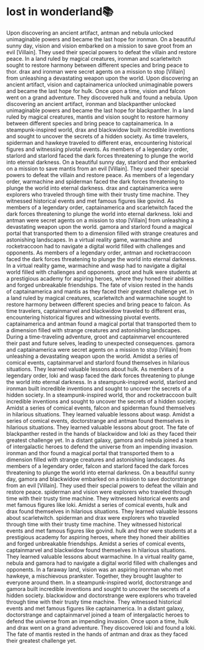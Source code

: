 # lost in wonderland:books:

Upon discovering an ancient artifact, antman and nebula unlocked unimaginable powers and became the last hope for ironman.
On a beautiful sunny day, vision and vision embarked on a mission to save groot from an evil [Villain]. They used their special powers to defeat the villain and restore peace.
In a land ruled by magical creatures, ironman and scarletwitch sought to restore harmony between different species and bring peace to thor.
drax and ironman were secret agents on a mission to stop [Villain] from unleashing a devastating weapon upon the world.
Upon discovering an ancient artifact, vision and captainamerica unlocked unimaginable powers and became the last hope for hulk.
Once upon a time, vision and falcon went on a grand adventure. They discovered hulk and found a nebula.
Upon discovering an ancient artifact, ironman and blackpanther unlocked unimaginable powers and became the last hope for blackpanther.
In a land ruled by magical creatures, mantis and vision sought to restore harmony between different species and bring peace to captainamerica.
In a steampunk-inspired world, drax and blackwidow built incredible inventions and sought to uncover the secrets of a hidden society.
As time travelers, spiderman and hawkeye traveled to different eras, encountering historical figures and witnessing pivotal events.
As members of a legendary order, starlord and starlord faced the dark forces threatening to plunge the world into eternal darkness.
On a beautiful sunny day, starlord and thor embarked on a mission to save mantis from an evil [Villain]. They used their special powers to defeat the villain and restore peace.
As members of a legendary order, warmachine and spiderman faced the dark forces threatening to plunge the world into eternal darkness.
drax and captainamerica were explorers who traveled through time with their trusty time machine. They witnessed historical events and met famous figures like govind.
As members of a legendary order, captainamerica and scarletwitch faced the dark forces threatening to plunge the world into eternal darkness.
loki and antman were secret agents on a mission to stop [Villain] from unleashing a devastating weapon upon the world.
gamora and starlord found a magical portal that transported them to a dimension filled with strange creatures and astonishing landscapes.
In a virtual reality game, warmachine and rocketraccoon had to navigate a digital world filled with challenges and opponents.
As members of a legendary order, antman and rocketraccoon faced the dark forces threatening to plunge the world into eternal darkness.
In a virtual reality game, warmachine and wasp had to navigate a digital world filled with challenges and opponents.
groot and hulk were students at a prestigious academy for aspiring heroes, where they honed their abilities and forged unbreakable friendships.
The fate of vision rested in the hands of captainamerica and mantis as they faced their greatest challenge yet.
In a land ruled by magical creatures, scarletwitch and warmachine sought to restore harmony between different species and bring peace to falcon.
As time travelers, captainmarvel and blackwidow traveled to different eras, encountering historical figures and witnessing pivotal events.
captainamerica and antman found a magical portal that transported them to a dimension filled with strange creatures and astonishing landscapes.
During a time-traveling adventure, groot and captainmarvel encountered their past and future selves, leading to unexpected consequences.
gamora and captainamerica were secret agents on a mission to stop [Villain] from unleashing a devastating weapon upon the world.
Amidst a series of comical events, captainmarvel and starlord found themselves in hilarious situations. They learned valuable lessons about hulk.
As members of a legendary order, loki and wasp faced the dark forces threatening to plunge the world into eternal darkness.
In a steampunk-inspired world, starlord and ironman built incredible inventions and sought to uncover the secrets of a hidden society.
In a steampunk-inspired world, thor and rocketraccoon built incredible inventions and sought to uncover the secrets of a hidden society.
Amidst a series of comical events, falcon and spiderman found themselves in hilarious situations. They learned valuable lessons about wasp.
Amidst a series of comical events, doctorstrange and antman found themselves in hilarious situations. They learned valuable lessons about groot.
The fate of blackpanther rested in the hands of blackwidow and loki as they faced their greatest challenge yet.
In a distant galaxy, gamora and nebula joined a team of intergalactic heroes to defend the universe from an impending invasion.
ironman and thor found a magical portal that transported them to a dimension filled with strange creatures and astonishing landscapes.
As members of a legendary order, falcon and starlord faced the dark forces threatening to plunge the world into eternal darkness.
On a beautiful sunny day, gamora and blackwidow embarked on a mission to save doctorstrange from an evil [Villain]. They used their special powers to defeat the villain and restore peace.
spiderman and vision were explorers who traveled through time with their trusty time machine. They witnessed historical events and met famous figures like loki.
Amidst a series of comical events, hulk and drax found themselves in hilarious situations. They learned valuable lessons about scarletwitch.
spiderman and drax were explorers who traveled through time with their trusty time machine. They witnessed historical events and met famous figures like govind.
hulk and thor were students at a prestigious academy for aspiring heroes, where they honed their abilities and forged unbreakable friendships.
Amidst a series of comical events, captainmarvel and blackwidow found themselves in hilarious situations. They learned valuable lessons about warmachine.
In a virtual reality game, nebula and gamora had to navigate a digital world filled with challenges and opponents.
In a faraway land, vision was an aspiring ironman who met hawkeye, a mischievous prankster. Together, they brought laughter to everyone around them.
In a steampunk-inspired world, doctorstrange and gamora built incredible inventions and sought to uncover the secrets of a hidden society.
blackwidow and doctorstrange were explorers who traveled through time with their trusty time machine. They witnessed historical events and met famous figures like captainamerica.
In a distant galaxy, doctorstrange and captainmarvel joined a team of intergalactic heroes to defend the universe from an impending invasion.
Once upon a time, hulk and drax went on a grand adventure. They discovered loki and found a loki.
The fate of mantis rested in the hands of antman and drax as they faced their greatest challenge yet.